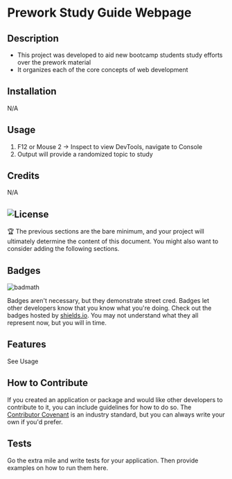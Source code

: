# Prework Study Guide Webpage


## Description

- This project was developed to aid new bootcamp students study efforts over the prework material
- It organizes each of the core concepts of web development 
## Installation

N/A
## Usage

1. F12 or Mouse 2 -> Inspect to view DevTools, navigate to Console
2. Output will provide a randomized topic to study

## Credits

N/A

## ![License](LICENSE)

🏆 The previous sections are the bare minimum, and your project will ultimately determine the content of this document. You might also want to consider adding the following sections.

## Badges

![badmath](https://img.shields.io/github/languages/top/nielsenjared/badmath)

Badges aren't necessary, but they demonstrate street cred. Badges let other developers know that you know what you're doing. Check out the badges hosted by [shields.io](https://shields.io/). You may not understand what they all represent now, but you will in time.

## Features

See Usage

## How to Contribute

If you created an application or package and would like other developers to contribute to it, you can include guidelines for how to do so. The [Contributor Covenant](https://www.contributor-covenant.org/) is an industry standard, but you can always write your own if you'd prefer.

## Tests

Go the extra mile and write tests for your application. Then provide examples on how to run them here.

